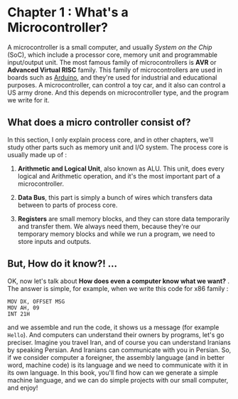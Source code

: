 # Chapter 1 : What's a Microcontroller? 
A microcontroller is a small computer, and usually *System on the Chip* (SoC), which include a processor core, memory unit and programmable input/output unit. The most famous family of microcontrollers is **AVR** or **Advanced Virtual RISC** family. This family of microcontrollers are used in boards such as [Arduino](http://arduino.cc), and they're used for industrial and educational purposes. A microcontroller, can control a toy car, and it also can control a US army drone. And this depends on microcontroller type, and the program we write for it. 
## What does a micro controller consist of? 
In this section, I only explain process core, and in other chapters, we'll study other parts such as memory unit and I/O system. 
The process core is usually made up of :

1. **Arithmetic and Logical Unit**, also known as ALU. This unit, does every logical and Arithmetic operation, and it's the most important part of a microcontroller. 

2. **Data Bus**, this part is simply a bunch of wires which transfers data between to parts of process core. 

3. **Registers** are small memory blocks, and they can store data temporarily and transfer them. We always need them, because they're our temporary memory blocks and while we run a program, we need to store inputs and outputs.
## But, How do it know?! ... 
OK, now let's talk about **How does even a computer know what we want?** . The answer is simple, for example, when we write this code for x86 family :
```assembly
MOV DX, OFFSET MSG
MOV AH, 09
INT 21H
```
and we assemble and run the code, it shows us a message (for example `Hello`). And computers can understand their owners by programs, let's go preciser. Imagine you travel Iran, and of course you can understand Iranians by speaking Persian. And Iranians can communicate with you in Persian. So, if we consider computer a foreigner, the assembly language (and in better word, machine code) is its language and we need to communicate with it in its own language. In this book, you'll find how can we generate a simple machine language, and we can do simple projects with our small computer, and enjoy!

